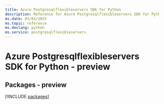 ```yaml
---
title: Azure Postgresqlflexibleservers SDK for Python
description: Reference for Azure Postgresqlflexibleservers SDK for Python
ms.date: 03/03/2025
ms.topic: reference
ms.devlang: python
ms.service: postgresqlflexibleservers
---
```

# Azure Postgresqlflexibleservers SDK for Python - preview
## Packages - preview
[!INCLUDE [packages](postgresqlflexibleservers-index.md)]